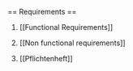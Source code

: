 == Requirements ==

1. [[Functional Requirements]]


2. [[Non functional requirements]]


3. [[Pflichtenheft]]


